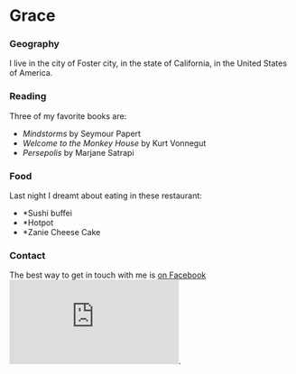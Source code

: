 # Grace

### Geography

I live in the city of Foster city, in the state of California, in the United States of America.

### Reading

Three of my favorite books are:

- *Mindstorms* by Seymour Papert
- *Welcome to the Monkey House* by Kurt Vonnegut
- *Persepolis* by Marjane Satrapi

### Food

Last night I dreamt about eating in these restaurant:

- *Sushi buffei
- *Hotpot
- *Zanie Cheese Cake

### Contact

The best way to get in touch with me is [on Facebook](https://www.facebook.com/lidan.huang.5)
![This is a picture link](https://www.tribdem.com/news/picture-this-bird-shot-captures-photo-contest/article_a2abf2e0-3ba4-11e8-9bb1-db22bf6445d7.html).
